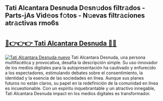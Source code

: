 ## Tati Alcantara Desnuda D𝚎sn𝚞dos filtr𝚊dos - Parts-jAs Vid𝚎os f𝚘tos - N𝚞evas filtr𝚊ciones atr𝚊ctivas rmo6s

# <h2><a href="http://mbcz2d4.tromn.icu/?c=Tati+Alcantara+Desnuda">🔗👉👉👉 Tati Alcantara Desnuda 🔗🔗</a></h2>

[![Tati Alcantara Desnuda nuevo](https://i.imgur.com/pEAQMta.gif)](http://mbcz2d4.tromn.icu/?c=Tati+Alcantara+Desnuda)
Tati Alcantara Desnuda, una persona multifacética y provocativa, desafía la descripción simple. Su uso innovador de los medios digitales para la autopresentación ha cautivado y enfurecido a los espectadores, estimulando debates sobre el consentimiento, la identidad y la esencia de las sociedades en línea. Aunque sus planes futuros no están claros, su papel en la redefinición de la comunidad en línea es incuestionable. Con un espíritu inquebrantable y un atractivo innegable, Tati Alcantara Desnuda impact en los medios digitales es transformador.
